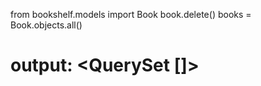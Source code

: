 from bookshelf.models import Book
book.delete()
books = Book.objects.all()
# output: <QuerySet []> 
